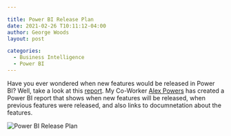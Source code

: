 ```yaml
---

title: Power BI Release Plan 
date: 2021-02-26 T10:11:12-04:00
author: George Woods
layout: post

categories:
  - Business Intelligence
  - Power BI
---
```

Have you ever wondered when new features would be released in Power BI? Well, take a look at this [report](https://aka.ms/pbireleaseplan). My Co-Worker [Alex Powers](https://twitter.com/notaboutthecell) has created a Power BI report that shows when new features will be released, when previous features were released, and also links to documnetation about the features.


  ![Power BI Release Plan](https://georgevwoods.com/images/PBIReleasePlan.png "Power BI Release Plan")





